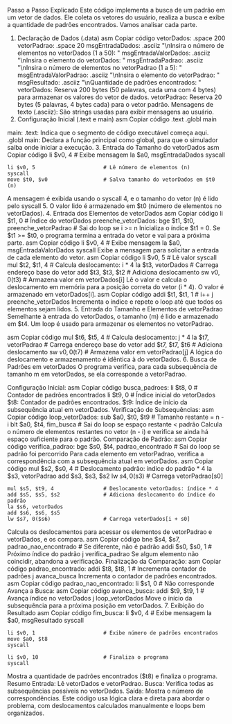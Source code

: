 Passo a Passo Explicado
Este código implementa a busca de um padrão em um vetor de dados. Ele coleta os vetores do usuário, realiza a busca e exibe a quantidade de padrões encontrados. Vamos analisar cada parte.

1. Declaração de Dados (.data)
asm
Copiar código
vetorDados: .space 200
vetorPadrao: .space 20
msgEntradaDados: .asciiz "\nInsira o número de elementos no vetorDados (1 a 50): "
msgEntradaValorDados: .asciiz "\nInsira o elemento do vetorDados: "
msgEntradaPadrao: .asciiz "\nInsira o número de elementos no vetorPadrao (1 a 5): "
msgEntradaValorPadrao: .asciiz "\nInsira o elemento do vetorPadrao: "
msgResultado: .asciiz "\nQuantidade de padrões encontrados: "
vetorDados: Reserva 200 bytes (50 palavras, cada uma com 4 bytes) para armazenar os valores do vetor de dados.
vetorPadrao: Reserva 20 bytes (5 palavras, 4 bytes cada) para o vetor padrão.
Mensagens de texto (.asciiz): São strings usadas para exibir mensagens ao usuário.
2. Configuração Inicial (.text e main)
asm
Copiar código
.text
.globl main

main:
.text: Indica que o segmento de código executável começa aqui.
.globl main: Declara a função principal como global, para que o simulador saiba onde iniciar a execução.
3. Entrada do Tamanho do vetorDados
asm
Copiar código
    li $v0, 4                      # Exibe mensagem
    la $a0, msgEntradaDados
    syscall

    li $v0, 5                      # Lê número de elementos (n)
    syscall
    move $t0, $v0                  # Salva tamanho do vetorDados em $t0 (n)
A mensagem é exibida usando o syscall 4, e o tamanho do vetor (n) é lido pelo syscall 5.
O valor lido é armazenado em $t0 (número de elementos no vetorDados).
4. Entrada dos Elementos de vetorDados
asm
Copiar código
    li $t1, 0                      # Índice do vetorDados
preenche_vetorDados:
    bge $t1, $t0, preenche_vetorPadrao # Sai do loop se i >= n
Inicializa o índice $t1 = 0.
Se $t1 >= $t0, o programa termina a entrada do vetor e vai para a próxima parte.
asm
Copiar código
    li $v0, 4                      # Exibe mensagem
    la $a0, msgEntradaValorDados
    syscall
Exibe a mensagem para solicitar a entrada de cada elemento do vetor.
asm
Copiar código
    li $v0, 5                      # Lê valor
    syscall
    mul $t2, $t1, 4                # Calcula deslocamento: i * 4
    la $t3, vetorDados             # Carrega endereço base do vetor
    add $t3, $t3, $t2              # Adiciona deslocamento
    sw $v0, 0($t3)                 # Armazena valor em vetorDados[i]
Lê o valor e calcula o deslocamento em memória para a posição correta do vetor (i * 4).
O valor é armazenado em vetorDados[i].
asm
Copiar código
    addi $t1, $t1, 1               # i++
    j preenche_vetorDados
Incrementa o índice e repete o loop até que todos os elementos sejam lidos.
5. Entrada do Tamanho e Elementos de vetorPadrao
Semelhante à entrada do vetorDados, o tamanho (m) é lido e armazenado em $t4. Um loop é usado para armazenar os elementos no vetorPadrao.

asm
Copiar código
    mul $t6, $t5, 4                # Calcula deslocamento: j * 4
    la $t7, vetorPadrao            # Carrega endereço base do vetor
    add $t7, $t7, $t6              # Adiciona deslocamento
    sw $v0, 0($t7)                 # Armazena valor em vetorPadrao[j]
A lógica do deslocamento e armazenamento é idêntica à do vetorDados.
6. Busca de Padrões em vetorDados
O programa verifica, para cada subsequência de tamanho m em vetorDados, se ela corresponde a vetorPadrao.

Configuração Inicial:
asm
Copiar código
busca_padroes:
    li $t8, 0                      # Contador de padrões encontrados
    li $t9, 0                      # Índice inicial do vetorDados
$t8: Contador de padrões encontrados.
$t9: Índice de início da subsequência atual em vetorDados.
Verificação de Subsequências:
asm
Copiar código
loop_vetorDados:
    sub $a0, $t0, $t9              # Tamanho restante = n - i
    blt $a0, $t4, fim_busca        # Sai do loop se espaço restante < padrão
Calcula o número de elementos restantes no vetor (n - i) e verifica se ainda há espaço suficiente para o padrão.
Comparação de Padrão:
asm
Copiar código
verifica_padrao:
    bge $s0, $t4, padrao_encontrado # Sai do loop se padrão foi percorrido
Para cada elemento em vetorPadrao, verifica a correspondência com a subsequência atual em vetorDados.
asm
Copiar código
    mul $s2, $s0, 4                # Deslocamento padrão: índice do padrão * 4
    la $s3, vetorPadrao
    add $s3, $s3, $s2
    lw $s4, 0($s3)                 # Carrega vetorPadrao[s0]

    mul $s5, $t9, 4                # Deslocamento vetorDados: índice * 4
    add $s5, $s5, $s2              # Adiciona deslocamento do índice do padrão
    la $s6, vetorDados
    add $s6, $s6, $s5
    lw $s7, 0($s6)                 # Carrega vetorDados[i + s0]
Calcula os deslocamentos para acessar os elementos de vetorPadrao e vetorDados, e os compara.
asm
Copiar código
    bne $s4, $s7, padrao_nao_encontrado # Se diferente, não é padrão
    addi $s0, $s0, 1               # Próximo índice do padrão
    j verifica_padrao
Se algum elemento não coincidir, abandona a verificação.
Finalização da Comparação:
asm
Copiar código
padrao_encontrado:
    addi $t8, $t8, 1               # Incrementa contador de padrões
    j avanca_busca
Incrementa o contador de padrões encontrados.
asm
Copiar código
padrao_nao_encontrado:
    li $s1, 0                      # Não corresponde
Avança a Busca:
asm
Copiar código
avanca_busca:
    addi $t9, $t9, 1               # Avança índice no vetorDados
    j loop_vetorDados
Move o início da subsequência para a próxima posição em vetorDados.
7. Exibição do Resultado
asm
Copiar código
fim_busca:
    li $v0, 4                      # Exibe mensagem
    la $a0, msgResultado
    syscall

    li $v0, 1                      # Exibe número de padrões encontrados
    move $a0, $t8
    syscall

    li $v0, 10                     # Finaliza o programa
    syscall
Mostra a quantidade de padrões encontrados ($t8) e finaliza o programa.
Resumo
Entrada: Lê vetorDados e vetorPadrao.
Busca: Verifica todas as subsequências possíveis no vetorDados.
Saída: Mostra o número de correspondências.
Este código usa lógica clara e direta para abordar o problema, com deslocamentos calculados manualmente e loops bem organizados.
